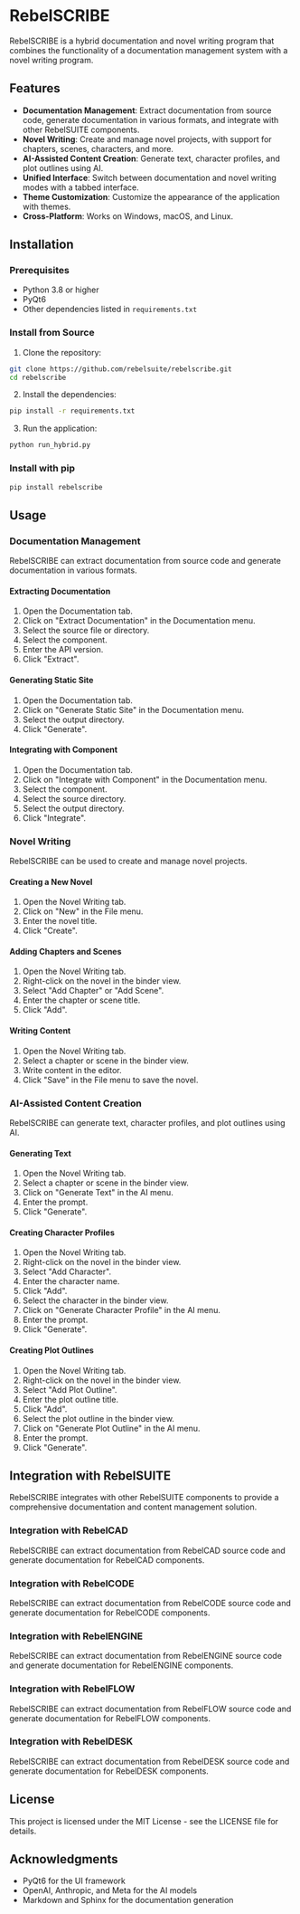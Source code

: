 # RebelSCRIBE

RebelSCRIBE is a hybrid documentation and novel writing program that combines the functionality of a documentation management system with a novel writing program.

## Features

- **Documentation Management**: Extract documentation from source code, generate documentation in various formats, and integrate with other RebelSUITE components.
- **Novel Writing**: Create and manage novel projects, with support for chapters, scenes, characters, and more.
- **AI-Assisted Content Creation**: Generate text, character profiles, and plot outlines using AI.
- **Unified Interface**: Switch between documentation and novel writing modes with a tabbed interface.
- **Theme Customization**: Customize the appearance of the application with themes.
- **Cross-Platform**: Works on Windows, macOS, and Linux.

## Installation

### Prerequisites

- Python 3.8 or higher
- PyQt6
- Other dependencies listed in `requirements.txt`

### Install from Source

1. Clone the repository:

```bash
git clone https://github.com/rebelsuite/rebelscribe.git
cd rebelscribe
```

2. Install the dependencies:

```bash
pip install -r requirements.txt
```

3. Run the application:

```bash
python run_hybrid.py
```

### Install with pip

```bash
pip install rebelscribe
```

## Usage

### Documentation Management

RebelSCRIBE can extract documentation from source code and generate documentation in various formats.

#### Extracting Documentation

1. Open the Documentation tab.
2. Click on "Extract Documentation" in the Documentation menu.
3. Select the source file or directory.
4. Select the component.
5. Enter the API version.
6. Click "Extract".

#### Generating Static Site

1. Open the Documentation tab.
2. Click on "Generate Static Site" in the Documentation menu.
3. Select the output directory.
4. Click "Generate".

#### Integrating with Component

1. Open the Documentation tab.
2. Click on "Integrate with Component" in the Documentation menu.
3. Select the component.
4. Select the source directory.
5. Select the output directory.
6. Click "Integrate".

### Novel Writing

RebelSCRIBE can be used to create and manage novel projects.

#### Creating a New Novel

1. Open the Novel Writing tab.
2. Click on "New" in the File menu.
3. Enter the novel title.
4. Click "Create".

#### Adding Chapters and Scenes

1. Open the Novel Writing tab.
2. Right-click on the novel in the binder view.
3. Select "Add Chapter" or "Add Scene".
4. Enter the chapter or scene title.
5. Click "Add".

#### Writing Content

1. Open the Novel Writing tab.
2. Select a chapter or scene in the binder view.
3. Write content in the editor.
4. Click "Save" in the File menu to save the novel.

### AI-Assisted Content Creation

RebelSCRIBE can generate text, character profiles, and plot outlines using AI.

#### Generating Text

1. Open the Novel Writing tab.
2. Select a chapter or scene in the binder view.
3. Click on "Generate Text" in the AI menu.
4. Enter the prompt.
5. Click "Generate".

#### Creating Character Profiles

1. Open the Novel Writing tab.
2. Right-click on the novel in the binder view.
3. Select "Add Character".
4. Enter the character name.
5. Click "Add".
6. Select the character in the binder view.
7. Click on "Generate Character Profile" in the AI menu.
8. Enter the prompt.
9. Click "Generate".

#### Creating Plot Outlines

1. Open the Novel Writing tab.
2. Right-click on the novel in the binder view.
3. Select "Add Plot Outline".
4. Enter the plot outline title.
5. Click "Add".
6. Select the plot outline in the binder view.
7. Click on "Generate Plot Outline" in the AI menu.
8. Enter the prompt.
9. Click "Generate".

## Integration with RebelSUITE

RebelSCRIBE integrates with other RebelSUITE components to provide a comprehensive documentation and content management solution.

### Integration with RebelCAD

RebelSCRIBE can extract documentation from RebelCAD source code and generate documentation for RebelCAD components.

### Integration with RebelCODE

RebelSCRIBE can extract documentation from RebelCODE source code and generate documentation for RebelCODE components.

### Integration with RebelENGINE

RebelSCRIBE can extract documentation from RebelENGINE source code and generate documentation for RebelENGINE components.

### Integration with RebelFLOW

RebelSCRIBE can extract documentation from RebelFLOW source code and generate documentation for RebelFLOW components.

### Integration with RebelDESK

RebelSCRIBE can extract documentation from RebelDESK source code and generate documentation for RebelDESK components.

## License

This project is licensed under the MIT License - see the LICENSE file for details.

## Acknowledgments

- PyQt6 for the UI framework
- OpenAI, Anthropic, and Meta for the AI models
- Markdown and Sphinx for the documentation generation
